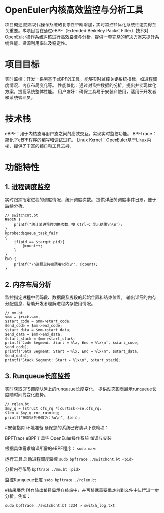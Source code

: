# OpenEuler内核高效监控与分析工具
项目概述
随着现代操作系统的复杂性不断增加，实时监控和优化系统性能变得至关重要。本项目旨在通过eBPF（Extended Berkeley Packet Filter）技术对OpenEuler操作系统内核进行高效监控与分析，提供一套完整的解决方案来提升系统性能、资源利用率以及稳定性。

# 项目目标
实时监控：开发一系列基于eBPF的工具，能够实时监控关键系统指标，如进程调度情况、内存布局变化等。
性能优化：通过对监控数据的分析，提出并实现优化方案，提高系统整体性能。
用户友好：确保工具易于安装和使用，适用于开发者和系统管理员。
# 技术栈
eBPF：用于内核态与用户态之间的高效交互，实现实时监控功能。
BPFTrace：简化了eBPF程序的编写和调试过程。
Linux Kernel：OpenEuler基于Linux内核，提供了丰富的接口和工具支持。
# 功能特性

## 1. 进程调度监控
实时跟踪指定进程的调度情况，统计调度次数。
提供详细的调度事件日志，便于后续分析。
```
// switchcnt.bt
BEGIN {
    printf("统计某进程的切换次数，按 Ctrl-C 显示结果\n\n");
}
kprobe:dequeue_task_fair
{
    if(pid == $target_pid){
        @count++;
    }
}
END {
    printf("\n进程总共被调用%d次\n", @count);
}
```
## 2. 内存布局分析
监控指定进程中代码段、数据段及栈段的起始位置和结束位置。
输出详细的内存分配信息，帮助开发者理解进程内存使用情况。
```
// mm.bt
$mm = $task->mm;
$start_code = $mm->start_code;
$end_code = $mm->end_code;
$start_data = $mm->start_data;
$end_data = $mm->end_data;
$start_stack = $mm->start_stack;
printf("Code Segment: Start = %lx, End = %lx\n", $start_code, $end_code);
printf("Data Segment: Start = %lx, End = %lx\n", $start_data, $end_data);
printf("Stack Segment: Start = %lx\n", $start_stack);
```
## 3. Runqueue长度监控
实时获取CFS调度队列上的runqueue长度变化。
提供动态图表展示runqueue长度随时间的变化趋势。
```
// rqlen.bt
$my_q = (struct cfs_rq *)curtask->se.cfs_rq;
$len = $my_q->nr_running;
printf("获取队列长度为：%u\n", $len);
```
#安装指南
环境准备
确保您的系统已安装以下依赖项：

BPFTrace
eBPF工具链
OpenEuler操作系统
编译与安装

根据具体需求编译所需的eBPF程序：
`sudo make`

运行工具
启动进程调度监控
`sudo bpftrace ./switchcnt.bt <pid>`

分析内存布局
`bpftrace ./mm.bt <pid>`

监控Runqueue长度
`sudo bpftrace ./rqlen.bt`

#结果展示
所有输出都将显示在终端中，并可根据需要重定向到文件中进行进一步分析。例如：


`sudo bpftrace ./switchcnt.bt 1234 > switch_log.txt`
